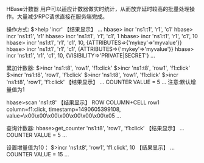 ﻿HBase计数器
  用户可以适应计数器做实时统计，从而放弃延时较高的批量处理操作。大量减少RPC请求直接在服务端完成。
  
  操作方式:
  $>help 'incr'
  【结果显示】
   ...
   hbase> incr 'ns1:t1', 'r1', 'c1'
   hbase> incr 'ns1:t1', 'r1'
   hbase> incr 'ns1:t1', 'r1', 'c1', 1
   hbase> incr 'ns1:t1', 'r1', 'c1', 10
   hbase> incr 'ns1:t1', 'r1', 'c1', 10, {ATTRIBUTES=>{'mykey'=>'myvalue'}}
   hbase> incr 'ns1:t1', 'r1', 'c1', {ATTRIBUTES=>{'mykey'=>'myvalue'}}
   hbase> incr 'ns1:t1', 'r1', 'c1', 10, {VISIBILITY=>'PRIVATE|SECRET'}
   ...
   
   累加计数器:
   $>incr 'ns1:t8', 'row1', 'f1:click'
   $>incr 'ns1:t8', 'row1', 'f1:click'
   $>incr 'ns1:t8', 'row1', 'f1:click'
   $>incr 'ns1:t8', 'row1', 'f1:click'
   $>incr 'ns1:t8', 'row1', 'f1:click'
   【结果显示】
   ...
   COUNTER VALUE = 5
   ...
   注意:默认增量值为1
   
   hbase>scan 'ns1:t8'
   【结果显示】
   ROW                  COLUMN+CELL
    row1                column=f1:click, timestamp=1490605399108, value=\x00\x00\x00\x00\x00\x00\x00\x05
   ...
   
   查询计数器:
   hbase>get_counter 'ns1:t8', 'row1', 'f1:click'
   【结果显示】
   ...
   COUNTER VALUE = 5
   ...
   
   设置增量值为10：
   $>incr 'ns1:t8', 'row1', 'f1:click', 10
   【结果显示】
   ...
   COUNTER VALUE = 15
   ...